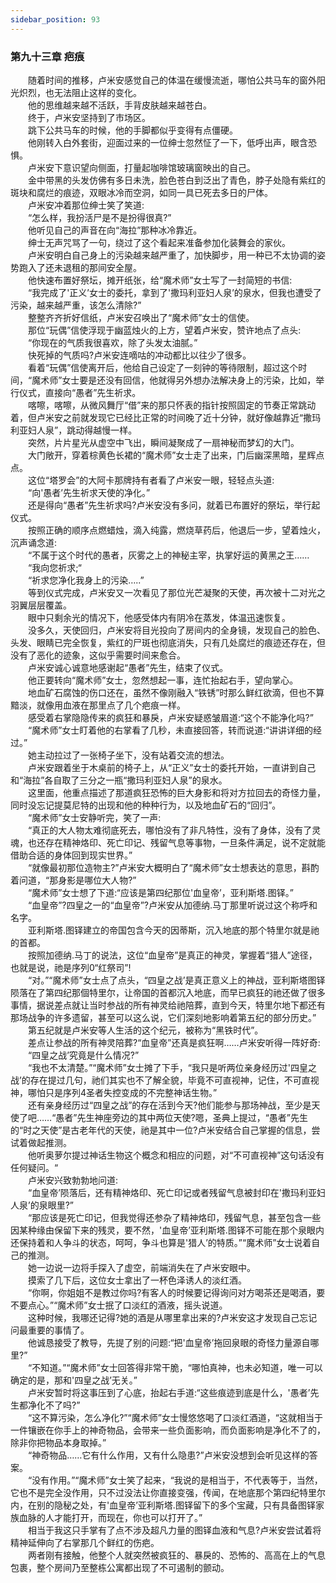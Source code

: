 ```yaml
---
sidebar_position: 93
---
```

### 第九十三章 疤痕  


　　随着时间的推移，卢米安感觉自己的体温在缓慢流逝，哪怕公共马车的窗外阳光炽烈，也无法阻止这样的变化。  
　　他的思维越来越不活跃，手背皮肤越来越苍白。  
　　终于，卢米安坚持到了市场区。  
　　跳下公共马车的时候，他的手脚都似乎变得有点僵硬。  
　　他刚转入白外套街，迎面过来的一位绅士忽然怔了一下，低呼出声，眼含恐惧。  
　　卢米安下意识望向侧面，打量起咖啡馆玻璃窗映出的自己。  
　　金中带黑的头发仿佛有多日未洗，脸色苍白到泛出了青色，脖子处隐有紫红的斑块和腐烂的痕迹，双眼冰冷而空洞，如同一具已死去多日的尸体。  
　　卢米安冲着那位绅士笑了笑道:  
　　“怎么样，我扮活尸是不是扮得很真?”  
　　他听见自己的声音在向“海拉”那种冰冷靠近。  
　　绅士无声咒骂了一句，绕过了这个看起来准备参加化装舞会的家伙。  
　　卢米安明白自己身上的污染越来越严重了，加快脚步，用一种已不太协调的姿势跑入了还未退租的那间安全屋。  
　　他快速布置好祭坛，摊开纸张，给“魔术师”女士写了一封简短的书信:  
　　“我完成了'正义’女士的委托，拿到了'撒玛利亚妇人泉’的泉水，但我也遭受了污染，越来越严重，该怎么清除?”  
　　整整齐齐折好信纸，卢米安召唤出了“魔术师”女士的信使。  
　　那位“玩偶”信使浮现于幽蓝烛火的上方，望着卢米安，赞许地点了点头:  
　　“你现在的气质我很喜欢，除了头发太油腻。”  
　　快死掉的气质吗?卢米安连嘀咕的冲动都比以往少了很多。  
　　看着“玩偶”信使离开后，他给自己设定了一刻钟的等待限制，超过这个时间，“魔术师”女士要是还没有回信，他就得另外想办法解决身上的污染，比如，举行仪式，直接向“愚者”先生祈求。  
　　喀嚓，喀嚓，从微风舞厅“借”来的那只怀表的指针按照固定的节奏正常跳动着，但卢米安之前就发现它已经比正常的时间晚了近十分钟，就好像越靠近“撒玛利亚妇人泉”，跳动得越慢一样。  
　　突然，片片星光从虚空中飞出，瞬间凝聚成了一扇神秘而梦幻的大门。  
　　大门敞开，穿着棕黄色长裙的“魔术师”女士走了出来，门后幽深黑暗，星辉点点。  
　　这位“塔罗会”的大阿卡那牌持有者看了卢米安一眼，轻轻点头道:  
　　“向'愚者’先生祈求天使的净化。”  
　　还是得向“愚者”先生祈求吗?卢米安没有多问，就着已布置好的祭坛，举行起仪式。  
　　按照正确的顺序点燃蜡烛，滴入纯露，燃烧草药后，他退后一步，望着烛火，沉声诵念道:  
　　“不属于这个时代的愚者，灰雾之上的神秘主宰，执掌好运的黄黑之王……  
　　“我向您祈求;“  
　　“祈求您净化我身上的污染…..”  
　　等到仪式完成，卢米安又一次看见了那位光芒凝聚的天使，再次被十二对光之羽翼层层覆盖。  
　　眼中只剩余光的情况下，他感受体内有阴冷在蒸发，体温迅速恢复。  
　　没多久，天使回归，卢米安将目光投向了房间内的全身镜，发现自己的脸色、头发、眼睛已完全恢复，紫红的尸斑也彻底消失，只有几处腐烂的痕迹还存在，但没有了恶化的迹象，这似乎需要时间来愈合。  
　　卢米安诚心诚意地感谢起“愚者”先生，结束了仪式。  
　　他正要转向“魔术师”女士，忽然想起一事，连忙抬起右手，望向掌心。  
　　地血矿石腐蚀的伤口还在，虽然不像刚融入“铁锈”时那么鲜红欲滴，但也不算黯淡，就像用血液在那里点了几个疤痕一样。  
　　感受着右掌隐隐传来的疯狂和暴戾，卢米安疑惑皱眉道:“这个不能净化吗?”  
　　“魔术师”女士盯着他的右掌看了几秒，未直接回答，转而说道:“讲讲详细的经过。”  
　　她主动拉过了一张椅子坐下，没有站着交流的想法。  
　　卢米安跟着坐于木桌前的椅子上，从“正义”女士的委托开始，一直讲到自己和“海拉”各自取了三分之一瓶“撒玛利亚妇人泉”的泉水。  
　　这里面，他重点描述了那道疯狂恐怖的巨大身影和将对方拉回去的奇怪力量，同时没忘记提莫尼特的出现和他的种种行为，以及地血矿石的“回归”。  
　　“魔术师”女士安静听完，笑了一声:  
　　“真正的大人物太难彻底死去，哪怕没有了非凡特性，没有了身体，没有了灵魂，也还存在精神烙印、死亡印记、残留气息等事物，一旦条件满足，说不定就能借助合适的身体回到现实世界。”  
　　“就像最初那位造物主?”卢米安大概明白了“魔术师”女士想表达的意思，斟酌着问道，“那身影是哪位大人物?”  
　　“魔术师”女士想了下道:“应该是第四纪那位'血皇帝’，亚利斯塔.图铎。”  
　　“血皇帝”?四皇之一的“血皇帝”?卢米安从加德纳.马丁那里听说过这个称呼和名字。  
　　亚利斯塔.图铎建立的帝国包含今天的因蒂斯，沉入地底的那个特里尔就是祂的首都。  
　　按照加德纳.马丁的说法，这位“血皇帝”是真正的神灵，掌握着“猎人”途径，也就是说，祂是序列0“红祭司”!  
　　“对。”“魔术师”女士点了点头，“四皇之战’是真正意义上的神战，亚利斯塔图铎陨落在了第四纪那個特里尔，让帝国的首都沉入地底，而早已疯狂的祂还做了很多事情，据说差点就让当时参战的所有神灵给祂陪葬，直到今天，特里尔地下都还有那场战争的许多遗留，甚至可以这么说，它们深刻地影响着第五纪的部分历史。”  
　　第五纪就是卢米安等人生活的这个纪元，被称为“黑铁时代”。  
　　差点让参战的所有神灵陪葬?“血皇帝”还真是疯狂啊……卢米安听得一阵好奇:  
　　“四皇之战’究竟是什么情况?”  
　　“我也不太清楚。”“魔术师”女士摊了下手，“我只是听两位亲身经历过'四皇之战’的存在提过几句，祂们其实也不了解全貌，毕竟不可直视神，记住，不可直视神，哪怕只是序列4圣者失控变成的不完整神话生物。”  
　　还有亲身经历过“四皇之战”的存在活到今天?他们能参与那场神战，至少是天使了吧……“愚者”先生神座旁边的其中两位天使?嗯，圣典上提过，“愚者”先生的“时之天使”是古老年代的天使，祂是其中一位?卢米安结合自己掌握的信息，尝试着做起推测。  
　　他听奥萝尔提过神话生物这个概念和相应的问题，对“不可直视神”这句话没有任何疑问。“  
　　卢米安兴致勃勃地问道:  
　　“血皇帝’陨落后，还有精神烙印、死亡印记或者残留气息被封印在'撒玛利亚妇人泉’的泉眼里?”  
　　“那应该是死亡印记，但我觉得还参杂了精神烙印，残留气息，甚至包含一些因某种缘由保留下来的残灵，要不然，'血皇帝’亚利斯塔.图铎不可能在那个泉眼内还保持着和人争斗的状态，呵呵，争斗也算是'猎人’的特质。”“魔术师”女士说着自己的推测。  
　　她一边说一边将手探入了虚空，前端消失在了卢米安眼中。  
　　摸索了几下后，这位女士拿出了一杯色泽诱人的淡红酒。  
　　“你啊，你姐姐不是教过你吗?有客人的时候要记得询问对方喝茶还是喝酒，要不要点心。”“魔术师”女士抿了口淡红的酒液，摇头说道。  
　　这种时候，我哪还记得?她的酒是从哪里拿出来的?卢米安这才发现自己忘记问最重要的事情了。  
　　他诚恳接受了教导，先提了别的问题:“把'血皇帝’拖回泉眼的奇怪力量源自哪里?”  
　　“不知道。”“魔术师”女士回答得非常干脆，“哪怕真神，也未必知道，唯一可以确定的是，那和'四皇之战’无关。”  
　　卢米安暂时将这事压到了心底，抬起右手道:“这些痕迹到底是什么，'愚者’先生都净化不了吗?”  
　　“这不算污染，怎么净化?”“魔术师”女士慢悠悠喝了口淡红酒道，“这就相当于一件镶嵌在你手上的神奇物品，会带来一些负面影响，而负面影响是净化不了的，除非你把物品本身取掉。”  
　　“神奇物品……它有什么作用，又有什么隐患?”卢米安没想到会听见这样的答案。  
　　“没有作用。”“魔术师”女士笑了起来，“我说的是相当于，不代表等于，当然，它也不是完全没作用，只不过没法让你直接变强，传闻，在地底那个第四纪特里尔内，在别的隐秘之处，有'血皇帝’亚利斯塔.图铎留下的多个宝藏，只有具备图铎家族血脉的人才能打开，而现在，你也可以打开了。”  
　　相当于我这只手掌有了点不涉及超凡力量的图铎血液和气息?卢米安尝试着将精神延伸向了右掌那几个鲜红的伤疤。  
　　两者刚有接触，他整个人就突然被疯狂的、暴戾的、恐怖的、高高在上的气息包裹，整个房间乃至整栋公寓都出现了不可遏制的颤动。  
